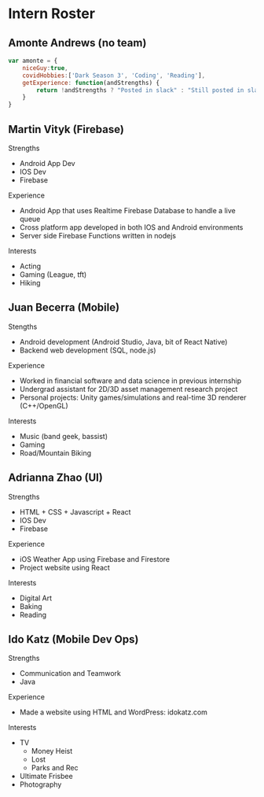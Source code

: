 # Intern Roster

## Amonte Andrews (no team)
``` js 
var amonte = {
    niceGuy:true,
    covidHobbies:['Dark Season 3', 'Coding', 'Reading'],
    getExperience: function(andStrengths) {
        return !andStrengths ? "Posted in slack" : "Still posted in slack.";
    }
}
```
## Martin Vityk (Firebase)
Strengths
- Android App Dev
- IOS Dev
- Firebase

Experience
- Android App that uses Realtime Firebase Database to handle a live queue
- Cross platform app developed in both IOS and Android environments
- Server side Firebase Functions written in nodejs

Interests
- Acting
- Gaming (League, tft)
- Hiking


## Juan Becerra (Mobile)
Stengths
- Android development (Android Studio, Java, bit of React Native)
- Backend web development (SQL, node.js)

Experience
- Worked in financial software and data science in previous internship
- Undergrad assistant for 2D/3D asset management research project
- Personal projects: Unity games/simulations and real-time 3D renderer (C++/OpenGL)

Interests
- Music (band geek, bassist)
- Gaming
- Road/Mountain Biking

## Adrianna Zhao (UI)
Strengths
- HTML + CSS + Javascript + React
- IOS Dev
- Firebase

Experience
- iOS Weather App using Firebase and Firestore
- Project website using React

Interests
- Digital Art
- Baking
- Reading

## Ido Katz (Mobile Dev Ops)
Strengths
- Communication and Teamwork
- Java

Experience
- Made a website using HTML and WordPress: idokatz.com

Interests
- TV
	- Money Heist
	- Lost 
	- Parks and Rec
- Ultimate Frisbee
- Photography

